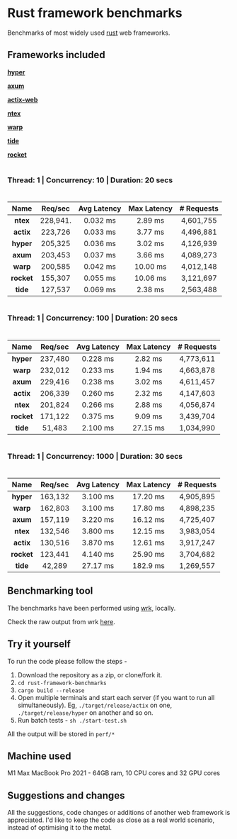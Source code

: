 # Rust framework benchmarks

Benchmarks of most widely used [rust](https://rust-lang.org) web frameworks.

## Frameworks included
**[hyper](https://hyper.rs)**

**[axum](https://github.com/tokio-rs/axum)**

**[actix-web](https://actix.rs)**

**[ntex](https://github.com/ntex-rs/ntex)**

**[warp](https://github.com/seanmonstar/warp)**

**[tide](https://github.com/http-rs/tide)**

**[rocket](https://rocket.rs)**


#
### Thread: 1 | Concurrency: 10 | Duration: 20 secs
#

|   Name   |   Req/sec   | Avg Latency | Max Latency |   # Requests  |
|:--------:|:-----------:|:-----------:|:-----------:|:-------------:|
| **ntex**  |   228,941.  |   0.032 ms  |   2.89 ms   |   4,601,755   |
| **actix** |   223,726   |   0.033 ms  |   3.77 ms   |   4,496,881   |
| **hyper** |   205,325   |   0.036 ms  |   3.02 ms   |   4,126,939   |
| **axum**  |   203,453   |   0.037 ms  |   3.66 ms   |   4,089,273   |
| **warp**  |   200,585   |   0.042 ms  |   10.00 ms  |   4,012,148   |
| **rocket**|   155,307   |   0.055 ms  |   10.06 ms  |   3,121,697   |
| **tide**  |   127,537   |   0.069 ms  |   2.38 ms   |   2,563,488   |

#
### Thread: 1 | Concurrency: 100 | Duration: 20 secs
#

|   **Name**   |   Req/sec   | Avg Latency | Max Latency |  # Requests |
|:------------:|:-----------:|:-----------:|:-----------:|:-----------:|
|   **hyper**  |   237,480   |   0.228 ms  |   2.82 ms   |  4,773,611  |
|   **warp**   |   232,012   |   0.233 ms  |   1.94 ms   |  4,663,878  |
|   **axum**   |   229,416   |   0.238 ms  |   3.02 ms   |  4,611,457  |
|   **actix**  |   206,339   |   0.260 ms  |   2.32 ms   |  4,147,603  |
|   **ntex**   |   201,824   |   0.266 ms  |   2.88 ms   |  4,056,874  |
|  **rocket**  |   171,122   |   0.375 ms  |   9.09 ms   |  3,439,704  |
|   **tide**   |    51,483   |   2.100 ms  |   27.15 ms  |  1,034,990  |

#
### Thread: 1 | Concurrency: 1000 | Duration: 30 secs
#

|   **Name**   |   Req/sec   | Avg Latency | Max Latency |  # Requests |
|:------------:|:-----------:|:-----------:|:-----------:|:-----------:|
|   **hyper**  |   163,132   |   3.100 ms  |   17.20 ms   |  4,905,895  |
|   **warp**   |   162,803   |   3.100 ms  |   17.80 ms   |  4,898,235  |
|   **axum**   |   157,119   |   3.220 ms  |   16.12 ms   |  4,725,407  |
|   **ntex**   |   132,546   |   3.800 ms  |   12.15 ms   |  3,983,054  |
|   **actix**  |   130,516   |   3.870 ms  |   12.61 ms   |  3,917,247  |
|   **rocket**  |   123,441   |   4.140 ms  |   25.90 ms   |  3,704,682  |
|   **tide**   |    42,289   |   27.17 ms  |   182.9 ms   |  1,269,557  |

## Benchmarking tool
The benchmarks have been performed using [wrk](https://github.com/wg/wrk), locally. 

Check the raw output from wrk [here](https://github.com/Ishtmeet-Singh/rust-framework-benchmarks/tree/master/perf).
## Try it yourself
To run the code please follow the steps - 

1. Download the repository as a zip, or clone/fork it.
2. `cd rust-framework-benchmarks`
3. `cargo build --release`
4. Open multiple terminals and start each server (if you want to run all simultaneously). 
Eg, `./target/release/actix` on one, `./target/release/hyper` on another and so on.
5. Run batch tests - `sh ./start-test.sh`

All the output will be stored in `perf/*`

## Machine used
M1 Max MacBook Pro 2021 - 64GB ram, 10 CPU cores and 32 GPU cores

## Suggestions and changes
All the suggestions, code changes or additions of another web framework is appreciated. I'd like to keep the code as close as a real world scenario, instead of optimising it to the metal.


